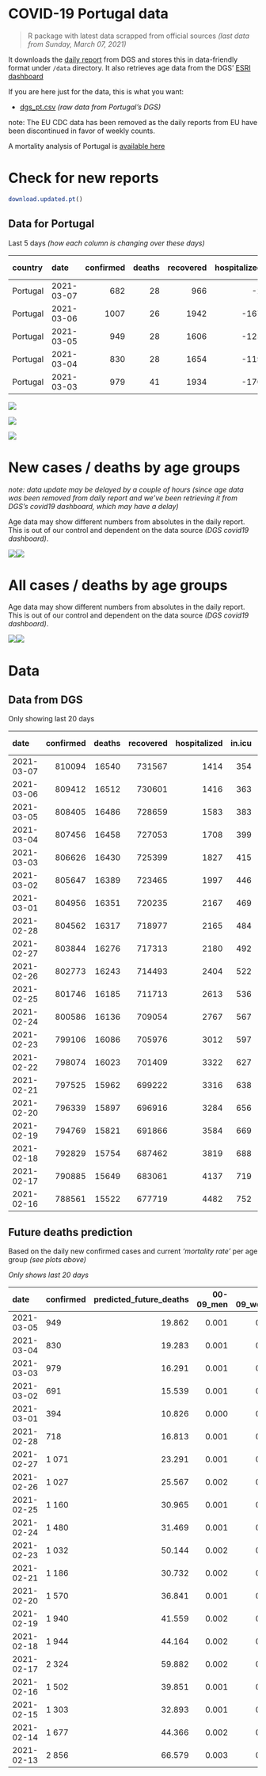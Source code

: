 COVID-19 Portugal data
================

> R package with latest data scrapped from official sources *(last data
> from Sunday, March 07, 2021)*

It downloads the [daily
report](https://covid19.min-saude.pt/relatorio-de-situacao/) from DGS
and stores this in data-friendly format under `/data` directory. It also
retrieves age data from the DGS’ [ESRI
dashboard](https://covid19.min-saude.pt/ponto-de-situacao-atual-em-portugal/)

If you are here just for the data, this is what you want:

  - [dgs\_pt.csv](raw/master/data/dgs_pt.csv) *(raw data from Portugal’s
    DGS)*

note: The EU CDC data has been removed as the daily reports from EU have
been discontinued in favor of weekly counts.

A mortality analysis of Portugal is [available
here](https://averissimo.github.io/covid19-analysis/mortality.html)

# Check for new reports

``` r
download.updated.pt()
```

## Data for Portugal

Last 5 days *(how each column is changing over these days)*

| country  | date       | confirmed | deaths | recovered | hospitalized | in.icu | confirmed\_m\_00-09 | confirmed\_w\_00-09 | confirmed\_m\_10-19 | confirmed\_w\_10-19 | confirmed\_m\_20-29 | confirmed\_w\_20-29 | confirmed\_m\_30-39 | confirmed\_w\_30-39 | confirmed\_m\_40-49 | confirmed\_w\_40-49 | confirmed\_m\_50-59 | confirmed\_w\_50-59 | confirmed\_m\_60-69 | confirmed\_w\_60-69 | confirmed\_m\_70-79 | confirmed\_w\_70-79 | confirmed\_m\_80+ | confirmed\_w\_80+ | death\_m\_00-09 | death\_w\_00-09 | death\_m\_10-19 | death\_w\_10-19 | death\_m\_20-29 | death\_w\_20-29 | death\_m\_30-39 | death\_w\_30-39 | death\_m\_40-49 | death\_w\_40-49 | death\_m\_50-59 | death\_w\_50-59 | death\_m\_60-69 | death\_w\_60-69 | death\_m\_70-79 | death\_w\_70-79 | death\_m\_80+ | death\_w\_80+ |
| :------- | :--------- | --------: | -----: | --------: | -----------: | -----: | ------------------: | ------------------: | ------------------: | ------------------: | ------------------: | ------------------: | ------------------: | ------------------: | ------------------: | ------------------: | ------------------: | ------------------: | ------------------: | ------------------: | ------------------: | ------------------: | ----------------: | ----------------: | --------------: | --------------: | --------------: | --------------: | --------------: | --------------: | --------------: | --------------: | --------------: | --------------: | --------------: | --------------: | --------------: | --------------: | --------------: | --------------: | ------------: | ------------: |
| Portugal | 2021-03-07 |       682 |     28 |       966 |          \-2 |    \-9 |                  NA |                  NA |                  NA |                  NA |                  NA |                  NA |                  NA |                  NA |                  NA |                  NA |                  NA |                  NA |                  NA |                  NA |                  NA |                  NA |                NA |                NA |              NA |              NA |              NA |              NA |              NA |              NA |              NA |              NA |              NA |              NA |              NA |              NA |              NA |              NA |              NA |              NA |            NA |            NA |
| Portugal | 2021-03-06 |      1007 |     26 |      1942 |        \-167 |   \-20 |                  NA |                  NA |                  NA |                  NA |                  NA |                  NA |                  NA |                  NA |                  NA |                  NA |                  NA |                  NA |                  NA |                  NA |                  NA |                  NA |                NA |                NA |              NA |              NA |              NA |              NA |              NA |              NA |              NA |              NA |              NA |              NA |              NA |              NA |              NA |              NA |              NA |              NA |            NA |            NA |
| Portugal | 2021-03-05 |       949 |     28 |      1606 |        \-125 |   \-16 |                  31 |                  16 |                  43 |                  43 |                  68 |                  55 |                  50 |                  82 |                  67 |                  71 |                  89 |                  87 |                  55 |                  56 |                  34 |                  32 |                34 |                37 |               0 |               0 |               0 |               0 |               0 |               0 |               0 |               0 |               0 |               0 |               2 |               0 |               2 |               0 |               4 |               1 |            11 |             8 |
| Portugal | 2021-03-04 |       830 |     28 |      1654 |        \-119 |   \-16 |                  20 |                  19 |                  22 |                  21 |                  72 |                  76 |                  47 |                  51 |                  60 |                  92 |                  70 |                  62 |                  22 |                  54 |                  27 |                  28 |                22 |                67 |               0 |               0 |               0 |               0 |               0 |               0 |               0 |               0 |               0 |               1 |               2 |               0 |               3 |               2 |               4 |               5 |             4 |             7 |
| Portugal | 2021-03-03 |       979 |     41 |      1934 |        \-170 |   \-31 |                  24 |                  29 |                  55 |                  62 |                  68 |                  48 |                  48 |                  83 |                  73 |                  90 |                  64 |                  75 |                  65 |                  79 |                  26 |                  33 |                16 |                43 |               0 |               0 |               0 |               0 |               0 |               0 |               0 |               0 |               0 |               0 |               0 |               1 |               1 |               3 |               5 |               4 |            18 |             9 |

![](README_files/figure-gfm/totals-1.svg)<!-- -->

![](README_files/figure-gfm/differential-1.svg)<!-- -->

![](README_files/figure-gfm/differential_7days-1.svg)<!-- -->

# New cases / deaths by age groups

*note: data update may be delayed by a couple of hours (since age data
was been removed from daily report and we’ve been retrieving it from
DGS’s covid19 dashboard, which may have a delay)*

Age data may show different numbers from absolutes in the daily report.
This is out of our control and dependent on the data source *(DGS
covid19 dashboard)*.

![](README_files/figure-gfm/new_cases_deaths-1.svg)<!-- -->![](README_files/figure-gfm/new_cases_deaths-2.svg)<!-- -->

# All cases / deaths by age groups

Age data may show different numbers from absolutes in the daily report.
This is out of our control and dependent on the data source *(DGS
covid19 dashboard)*.

![](README_files/figure-gfm/total_cases_deaths-1.svg)<!-- -->![](README_files/figure-gfm/total_cases_deaths-2.svg)<!-- -->

# Data

## Data from DGS

Only showing last 20 days

| date       | confirmed | deaths | recovered | hospitalized | in.icu | confirmed\_m\_00-09 | confirmed\_w\_00-09 | confirmed\_m\_10-19 | confirmed\_w\_10-19 | confirmed\_m\_20-29 | confirmed\_w\_20-29 | confirmed\_m\_30-39 | confirmed\_w\_30-39 | confirmed\_m\_40-49 | confirmed\_w\_40-49 | confirmed\_m\_50-59 | confirmed\_w\_50-59 | confirmed\_m\_60-69 | confirmed\_w\_60-69 | confirmed\_m\_70-79 | confirmed\_w\_70-79 | confirmed\_m\_80+ | confirmed\_w\_80+ | death\_m\_00-09 | death\_w\_00-09 | death\_m\_10-19 | death\_w\_10-19 | death\_m\_20-29 | death\_w\_20-29 | death\_m\_30-39 | death\_w\_30-39 | death\_m\_40-49 | death\_w\_40-49 | death\_m\_50-59 | death\_w\_50-59 | death\_m\_60-69 | death\_w\_60-69 | death\_m\_70-79 | death\_w\_70-79 | death\_m\_80+ | death\_w\_80+ |
| :--------- | --------: | -----: | --------: | -----------: | -----: | ------------------: | ------------------: | ------------------: | ------------------: | ------------------: | ------------------: | ------------------: | ------------------: | ------------------: | ------------------: | ------------------: | ------------------: | ------------------: | ------------------: | ------------------: | ------------------: | ----------------: | ----------------: | --------------: | --------------: | --------------: | --------------: | --------------: | --------------: | --------------: | --------------: | --------------: | --------------: | --------------: | --------------: | --------------: | --------------: | --------------: | --------------: | ------------: | ------------: |
| 2021-03-07 |    810094 |  16540 |    731567 |         1414 |    354 |                  NA |                  NA |                  NA |                  NA |                  NA |                  NA |                  NA |                  NA |                  NA |                  NA |                  NA |                  NA |                  NA |                  NA |                  NA |                  NA |                NA |                NA |              NA |              NA |              NA |              NA |              NA |              NA |              NA |              NA |              NA |              NA |              NA |              NA |              NA |              NA |              NA |              NA |            NA |            NA |
| 2021-03-06 |    809412 |  16512 |    730601 |         1416 |    363 |                  NA |                  NA |                  NA |                  NA |                  NA |                  NA |                  NA |                  NA |                  NA |                  NA |                  NA |                  NA |                  NA |                  NA |                  NA |                  NA |                NA |                NA |              NA |              NA |              NA |              NA |              NA |              NA |              NA |              NA |              NA |              NA |              NA |              NA |              NA |              NA |              NA |              NA |            NA |            NA |
| 2021-03-05 |    808405 |  16486 |    728659 |         1583 |    383 |               22773 |               21875 |               37381 |               37737 |               53967 |               61316 |               52832 |               63194 |               59425 |               75234 |               52708 |               67167 |               39372 |               42577 |               25128 |               28409 |             22162 |             44881 |               1 |               1 |               1 |               1 |               7 |               5 |              20 |              20 |              87 |              60 |             314 |             123 |            1014 |             444 |            2177 |            1294 |          5004 |          5913 |
| 2021-03-04 |    807456 |  16458 |    727053 |         1708 |    399 |               22742 |               21859 |               37338 |               37694 |               53899 |               61261 |               52782 |               63112 |               59358 |               75163 |               52619 |               67080 |               39317 |               42521 |               25094 |               28377 |             22128 |             44844 |               1 |               1 |               1 |               1 |               7 |               5 |              20 |              20 |              87 |              60 |             312 |             123 |            1012 |             444 |            2173 |            1293 |          4993 |          5905 |
| 2021-03-03 |    806626 |  16430 |    725399 |         1827 |    415 |               22722 |               21840 |               37316 |               37673 |               53827 |               61185 |               52735 |               63061 |               59298 |               75071 |               52549 |               67018 |               39295 |               42467 |               25067 |               28349 |             22106 |             44777 |               1 |               1 |               1 |               1 |               7 |               5 |              20 |              20 |              87 |              59 |             310 |             123 |            1009 |             442 |            2169 |            1288 |          4989 |          5898 |
| 2021-03-02 |    805647 |  16389 |    723465 |         1997 |    446 |               22698 |               21811 |               37261 |               37611 |               53759 |               61137 |               52687 |               62978 |               59225 |               74981 |               52485 |               66943 |               39230 |               42388 |               25041 |               28316 |             22090 |             44734 |               1 |               1 |               1 |               1 |               7 |               5 |              20 |              20 |              87 |              59 |             310 |             122 |            1008 |             439 |            2164 |            1284 |          4971 |          5889 |
| 2021-03-01 |    804956 |  16351 |    720235 |         2167 |    469 |               22683 |               21788 |               37228 |               37598 |               53720 |               61088 |               52627 |               62938 |               59161 |               74930 |               52440 |               66866 |               39194 |               42353 |               25012 |               28299 |             22068 |             44693 |               1 |               1 |               1 |               1 |               7 |               5 |              20 |              20 |              87 |              59 |             307 |             121 |            1007 |             437 |            2160 |            1280 |          4961 |          5876 |
| 2021-02-28 |    804562 |  16317 |    718977 |         2165 |    484 |               22674 |               21773 |               37214 |               37597 |               53694 |               61062 |               52590 |               62909 |               59143 |               74921 |               52408 |               66834 |               39174 |               42303 |               24997 |               28281 |             22050 |             44668 |               1 |               1 |               1 |               1 |               7 |               5 |              20 |              19 |              87 |              59 |             307 |             121 |            1003 |             436 |            2158 |            1277 |          4952 |          5862 |
| 2021-02-27 |    803844 |  16276 |    717313 |         2180 |    492 |               22641 |               21751 |               37183 |               37566 |               53641 |               61031 |               52539 |               62863 |               59076 |               74867 |               52359 |               66780 |               39135 |               42265 |               24972 |               28257 |             22025 |             44623 |               1 |               1 |               1 |               1 |               7 |               5 |              20 |              19 |              87 |              59 |             306 |             121 |             998 |             433 |            2146 |            1276 |          4940 |          5855 |
| 2021-02-26 |    802773 |  16243 |    714493 |         2404 |    522 |               22619 |               21715 |               37135 |               37536 |               53560 |               60951 |               52472 |               62800 |               59000 |               74791 |               52275 |               66682 |               39073 |               42191 |               24935 |               28208 |             21992 |             44569 |               1 |               1 |               1 |               1 |               7 |               5 |              20 |              19 |              87 |              59 |             305 |             120 |             998 |             430 |            2139 |            1270 |          4932 |          5848 |
| 2021-02-25 |    801746 |  16185 |    711713 |         2613 |    536 |               22583 |               21686 |               37093 |               37475 |               53490 |               60900 |               52405 |               62742 |               58925 |               74714 |               52198 |               66605 |               39007 |               42135 |               24895 |               28168 |             21958 |             44497 |               1 |               1 |               1 |               1 |               7 |               5 |              20 |              19 |              87 |              59 |             304 |             119 |             991 |             430 |            2131 |            1262 |          4919 |          5828 |
| 2021-02-24 |    800586 |  16136 |    709054 |         2767 |    567 |               22554 |               21660 |               37054 |               37434 |               53400 |               60827 |               52325 |               62655 |               58844 |               74634 |               52131 |               66514 |               38946 |               42051 |               24838 |               28123 |             21920 |             44405 |               1 |               1 |               1 |               1 |               7 |               5 |              20 |              19 |              87 |              59 |             303 |             119 |             988 |             429 |            2123 |            1256 |          4904 |          5813 |
| 2021-02-23 |    799106 |  16086 |    705976 |         3012 |    597 |               22523 |               21621 |               36987 |               37374 |               53294 |               60727 |               52212 |               62551 |               58723 |               74505 |               52033 |               66399 |               38877 |               41959 |               24787 |               28058 |             21875 |             44329 |               1 |               1 |               1 |               1 |               7 |               5 |              20 |              19 |              87 |              59 |             303 |             119 |             985 |             427 |            2116 |            1252 |          4885 |          5798 |
| 2021-02-22 |    798074 |  16023 |    701409 |         3322 |    627 |                  NA |                  NA |                  NA |                  NA |                  NA |                  NA |                  NA |                  NA |                  NA |                  NA |                  NA |                  NA |                  NA |                  NA |                  NA |                  NA |                NA |                NA |              NA |              NA |              NA |              NA |              NA |              NA |              NA |              NA |              NA |              NA |              NA |              NA |              NA |              NA |              NA |              NA |            NA |            NA |
| 2021-02-21 |    797525 |  15962 |    699222 |         3316 |    638 |               22484 |               21603 |               36946 |               37305 |               53195 |               60636 |               52117 |               62453 |               58586 |               74385 |               51919 |               66273 |               38798 |               41870 |               24708 |               27993 |             21801 |             44182 |               1 |               1 |               1 |               1 |               6 |               5 |              20 |              19 |              85 |              59 |             301 |             119 |             977 |             421 |            2101 |            1240 |          4845 |          5760 |
| 2021-02-20 |    796339 |  15897 |    696916 |         3284 |    656 |               22446 |               21575 |               36896 |               37265 |               53106 |               60545 |               52054 |               62393 |               58498 |               74294 |               51824 |               66198 |               38737 |               41782 |               24660 |               27938 |             21757 |             44101 |               1 |               1 |               1 |               1 |               6 |               5 |              20 |              19 |              85 |              59 |             297 |             119 |             972 |             419 |            2087 |            1237 |          4830 |          5738 |
| 2021-02-19 |    794769 |  15821 |    691866 |         3584 |    669 |               22413 |               21531 |               36825 |               37206 |               53012 |               60433 |               51955 |               62270 |               58382 |               74163 |               51731 |               66060 |               38639 |               41686 |               24604 |               27882 |             21707 |             43999 |               1 |               1 |               1 |               1 |               6 |               5 |              20 |              19 |              85 |              58 |             295 |             119 |             968 |             412 |            2082 |            1232 |          4805 |          5711 |
| 2021-02-18 |    792829 |  15754 |    687462 |         3819 |    688 |               22364 |               21488 |               36743 |               37116 |               52881 |               60287 |               51824 |               62136 |               58243 |               74022 |               51596 |               65891 |               38508 |               41574 |               24533 |               27805 |             21661 |             43882 |               1 |               1 |               1 |               1 |               6 |               5 |              20 |              19 |              85 |              58 |             294 |             119 |             963 |             407 |            2068 |            1229 |          4783 |          5694 |
| 2021-02-17 |    790885 |  15649 |    683061 |         4137 |    719 |               22314 |               21439 |               36654 |               37032 |               52762 |               60160 |               51677 |               61987 |               58103 |               73882 |               51478 |               65736 |               38408 |               41459 |               24460 |               27694 |             21606 |             43767 |               1 |               1 |               1 |               1 |               6 |               5 |              20 |              19 |              84 |              58 |             289 |             117 |             954 |             401 |            2050 |            1219 |          4763 |          5660 |
| 2021-02-16 |    788561 |  15522 |    677719 |         4482 |    752 |               22265 |               21367 |               36562 |               36932 |               52623 |               60015 |               51524 |               61812 |               57931 |               73700 |               51315 |               65537 |               38296 |               41330 |               24362 |               27606 |             21523 |             43596 |               1 |               1 |               1 |               1 |               6 |               5 |              20 |              19 |              83 |              58 |             286 |             116 |             944 |             399 |            2030 |            1205 |          4726 |          5621 |

## Future deaths prediction

Based on the daily new confirmed cases and current *‘mortality rate’*
per age group *(see plots above)*

*Only shows last 20 days*

| date       | confirmed | predicted\_future\_deaths | 00-09\_men | 00-09\_women | 10-19\_men | 10-19\_women | 20-29\_men | 20-29\_women | 30-39\_men | 30-39\_women | 40-49\_men | 40-49\_women | 50-59\_men | 50-59\_women | 60-69\_men | 60-69\_women | 70-79\_men | 70-79\_women | 80+\_men | 80+\_women |
| :--------- | :-------- | ------------------------: | ---------: | -----------: | ---------: | -----------: | ---------: | -----------: | ---------: | -----------: | ---------: | -----------: | ---------: | -----------: | ---------: | -----------: | ---------: | -----------: | -------: | ---------: |
| 2021-03-05 | 949       |                    19.862 |      0.001 |        0.001 |      0.001 |        0.001 |      0.009 |        0.004 |      0.019 |        0.026 |      0.098 |        0.057 |      0.530 |        0.159 |      1.416 |        0.584 |      2.946 |        1.458 |    7.677 |      4.875 |
| 2021-03-04 | 830       |                    19.283 |      0.001 |        0.001 |      0.001 |        0.001 |      0.009 |        0.006 |      0.018 |        0.016 |      0.088 |        0.073 |      0.417 |        0.114 |      0.567 |        0.563 |      2.339 |        1.275 |    4.967 |      8.827 |
| 2021-03-03 | 979       |                    16.291 |      0.001 |        0.001 |      0.001 |        0.002 |      0.009 |        0.004 |      0.018 |        0.026 |      0.107 |        0.072 |      0.381 |        0.137 |      1.674 |        0.824 |      2.253 |        1.503 |    3.613 |      5.665 |
| 2021-03-02 | 691       |                    15.539 |      0.001 |        0.001 |      0.001 |        0.000 |      0.005 |        0.004 |      0.023 |        0.013 |      0.094 |        0.041 |      0.268 |        0.141 |      0.927 |        0.365 |      2.512 |        0.774 |    4.967 |      5.402 |
| 2021-03-01 | 394       |                    10.826 |      0.000 |        0.001 |      0.000 |        0.000 |      0.003 |        0.002 |      0.014 |        0.009 |      0.026 |        0.007 |      0.191 |        0.059 |      0.515 |        0.521 |      1.300 |        0.820 |    4.064 |      3.294 |
| 2021-02-28 | 718       |                    16.813 |      0.001 |        0.001 |      0.001 |        0.001 |      0.007 |        0.003 |      0.019 |        0.015 |      0.098 |        0.043 |      0.292 |        0.099 |      1.004 |        0.396 |      2.166 |        1.093 |    5.645 |      5.929 |
| 2021-02-27 | 1 071     |                    23.291 |      0.001 |        0.002 |      0.001 |        0.001 |      0.011 |        0.007 |      0.025 |        0.020 |      0.111 |        0.061 |      0.500 |        0.179 |      1.597 |        0.772 |      3.206 |        2.232 |    7.451 |      7.114 |
| 2021-02-26 | 1 027     |                    25.567 |      0.002 |        0.001 |      0.001 |        0.002 |      0.009 |        0.004 |      0.025 |        0.018 |      0.110 |        0.061 |      0.459 |        0.141 |      1.700 |        0.584 |      3.465 |        1.822 |    7.677 |      9.486 |
| 2021-02-25 | 1 160     |                    30.965 |      0.001 |        0.001 |      0.001 |        0.001 |      0.012 |        0.006 |      0.030 |        0.028 |      0.119 |        0.064 |      0.399 |        0.167 |      1.571 |        0.876 |      4.938 |        2.050 |    8.580 |     12.121 |
| 2021-02-24 | 1 480     |                    31.469 |      0.001 |        0.002 |      0.002 |        0.002 |      0.014 |        0.008 |      0.043 |        0.033 |      0.177 |        0.103 |      0.584 |        0.211 |      1.777 |        0.959 |      4.418 |        2.961 |   10.161 |     10.013 |
| 2021-02-23 | 1 032     |                    50.144 |      0.002 |        0.001 |      0.001 |        0.002 |      0.013 |        0.007 |      0.036 |        0.031 |      0.201 |        0.096 |      0.679 |        0.231 |      2.035 |        0.928 |      6.844 |        2.961 |   16.709 |     19.367 |
| 2021-02-21 | 1 186     |                    30.732 |      0.002 |        0.001 |      0.001 |        0.001 |      0.012 |        0.007 |      0.024 |        0.019 |      0.129 |        0.073 |      0.566 |        0.137 |      1.571 |        0.918 |      4.159 |        2.505 |    9.935 |     10.672 |
| 2021-02-20 | 1 570     |                    36.841 |      0.001 |        0.002 |      0.002 |        0.002 |      0.012 |        0.009 |      0.037 |        0.039 |      0.170 |        0.104 |      0.554 |        0.253 |      2.524 |        1.001 |      4.852 |        2.551 |   11.290 |     13.438 |
| 2021-02-19 | 1 940     |                    41.559 |      0.002 |        0.002 |      0.002 |        0.002 |      0.017 |        0.012 |      0.050 |        0.042 |      0.204 |        0.112 |      0.804 |        0.309 |      3.374 |        1.168 |      6.151 |        3.507 |   10.386 |     15.415 |
| 2021-02-18 | 1 944     |                    44.164 |      0.002 |        0.002 |      0.002 |        0.002 |      0.015 |        0.010 |      0.056 |        0.047 |      0.205 |        0.112 |      0.703 |        0.284 |      2.575 |        1.199 |      6.324 |        5.056 |   12.419 |     15.151 |
| 2021-02-17 | 2 324     |                    59.882 |      0.002 |        0.003 |      0.002 |        0.003 |      0.018 |        0.012 |      0.058 |        0.055 |      0.252 |        0.145 |      0.971 |        0.364 |      2.884 |        1.345 |      8.490 |        4.008 |   18.741 |     22.529 |
| 2021-02-16 | 1 502     |                    39.851 |      0.001 |        0.001 |      0.001 |        0.002 |      0.012 |        0.009 |      0.046 |        0.029 |      0.154 |        0.094 |      0.691 |        0.229 |      2.163 |        1.064 |      5.891 |        3.325 |   13.096 |     13.043 |
| 2021-02-15 | 1 303     |                    32.893 |      0.001 |        0.002 |      0.001 |        0.001 |      0.009 |        0.008 |      0.033 |        0.025 |      0.132 |        0.090 |      0.506 |        0.190 |      2.344 |        0.688 |      4.765 |        3.416 |    9.483 |     11.199 |
| 2021-02-14 | 1 677     |                    44.366 |      0.002 |        0.002 |      0.002 |        0.002 |      0.014 |        0.008 |      0.037 |        0.031 |      0.180 |        0.104 |      0.727 |        0.244 |      2.292 |        1.126 |      4.159 |        3.143 |   14.902 |     17.391 |
| 2021-02-13 | 2 856     |                    66.579 |      0.003 |        0.003 |      0.003 |        0.003 |      0.026 |        0.016 |      0.075 |        0.063 |      0.278 |        0.175 |      1.215 |        0.452 |      3.812 |        1.762 |      8.404 |        5.557 |   20.095 |     24.637 |
